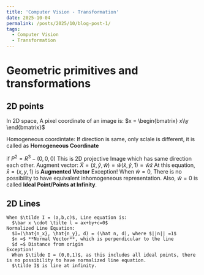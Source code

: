 ```yaml
---
title: 'Computer Vision - Transformation'
date: 2025-10-04
permalink: /posts/2025/10/blog-post-1/
tags:
  - Computer Vision
  - Transformation
---
```

Geometric primitives and transformations
======
2D points
------
In 2D space, A pixel coordinate of an image is:
  $x = \begin{bmatrix} x\\y \end{bmatrix}$

Homogeneous coordintate:
  If direction is same, only sclale is different, it is called as **Homogeneous Coordinate**

if $P^2 = R^3 -(0,0,0)$
  This is 2D projective Image which has same direction each other.
Augment vector:
  $\tilde{X} = (\tilde x, \tilde y, \tilde w) =\tilde w(\tilde x, \tilde y, 1) = \tilde w \tilde x$
  At this equation,
    $\bar x = (x,y,1)$ is **Augmented Vector**
  Exception!
    When $\tilde w = 0$, There is no possibility to have equivalent inhomogeneous representation.
    Also, $\tilde w = 0$ is called **Ideal Point/Points at Infinity**.

  2D Lines
  ------
    When $\tilde I = (a,b,c)$, Line equation is:
      $\bar x \cdot \tilte l = ax+by+c=0$ 
    Normalized Line Equation:
      $I=(\hat{n_x}, \hat{n_y}, d) = (\hat n, d), where $||n|| =1$
      $n =$ **Normal Vector**, which is perpendicular to the line 
      $d =$ Distance from origin
    Exception!
      When $\tilde I = (0,0,1)$, as this includes all ideal points, there is no possibility to have normalized line equation.
      $\tilde I$ is line at infinity.
      



